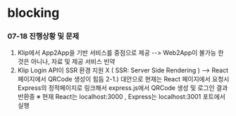 # blocking


### 07-18 진행상황 및 문제
1. Klip에서 App2App을 기반 서비스를 중점으로 제공 --> Web2App이 불가능 한 것은 아니나, 자료 및 제공 서비스 빈약
2. Klip Login API이 SSR 환경 지원 X ( SSR: Server Side Rendering ) --> React 페이지에서 QRCode 생성이 힘듬
   2-1.) 대안으로 현재는 React 페이지에서 요청시 Express의 정적페이지로 링크해서 express.js에서 QRCode 생성 및 로그인 결과 반환중
   ※ 현재 React는 localhost:3000 , Express는 localhost:3001 포트에서 실행
